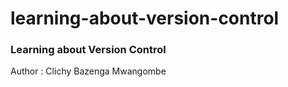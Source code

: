 # learning-about-version-control

### Learning about Version Control

Author : Clichy Bazenga Mwangombe
